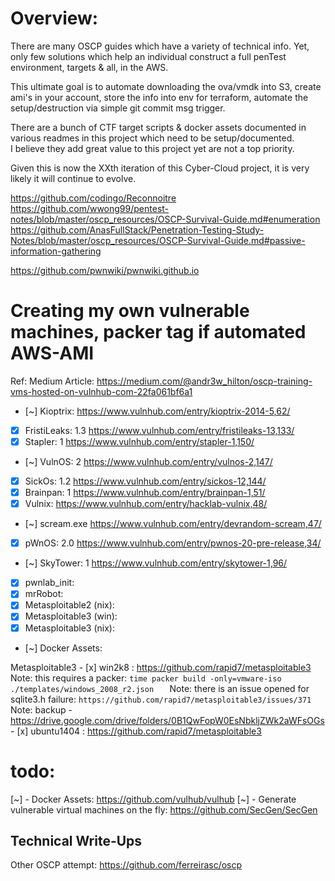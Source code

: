 # Overview:

 There are many OSCP guides which have a variety of technical info.  Yet, 
 only few solutions which help an individual construct a full penTest 
 environment, targets & all, in the AWS.  

 This ultimate goal is to automate downloading the ova/vmdk into S3, 
 create ami's in your account, store the info into env for terraform,
 automate the setup/destruction via simple git commit msg trigger. 

 There are a bunch of CTF target scripts & docker assets documented in 
 various readmes in this project which need to be setup/documented.  
 I believe they add great value to this project yet are not a top 
 priority. 

Given this is now the XXth iteration of this Cyber-Cloud project, 
it is very likely it will continue to evolve. 
 
 
https://github.com/codingo/Reconnoitre
https://github.com/wwong99/pentest-notes/blob/master/oscp_resources/OSCP-Survival-Guide.md#enumeration
https://github.com/AnasFullStack/Penetration-Testing-Study-Notes/blob/master/oscp_resources/OSCP-Survival-Guide.md#passive-information-gathering



https://github.com/pwnwiki/pwnwiki.github.io


# Creating my own vulnerable machines, packer tag if automated AWS-AMI
Ref: Medium Article:            https://medium.com/@andr3w_hilton/oscp-training-vms-hosted-on-vulnhub-com-22fa061bf6a1
   - [~] Kioptrix:              https://www.vulnhub.com/entry/kioptrix-2014-5,62/
   - [x] FristiLeaks: 1.3       https://www.vulnhub.com/entry/fristileaks-13,133/
   - [x] Stapler: 1             https://www.vulnhub.com/entry/stapler-1,150/
   - [~] VulnOS: 2              https://www.vulnhub.com/entry/vulnos-2,147/
   - [x] SickOs: 1.2            https://www.vulnhub.com/entry/sickos-12,144/
   - [x] Brainpan: 1            https://www.vulnhub.com/entry/brainpan-1,51/
   - [x] Vulnix:                https://www.vulnhub.com/entry/hacklab-vulnix,48/
   - [~] scream.exe             https://www.vulnhub.com/entry/devrandom-scream,47/ 
   - [x] pWnOS: 2.0             https://www.vulnhub.com/entry/pwnos-20-pre-release,34/
   - [~] SkyTower: 1            https://www.vulnhub.com/entry/skytower-1,96/
   - [x] pwnlab_init:             
   - [x] mrRobot:             
   - [x] Metasploitable2 (nix):             
   - [x] Metasploitable3 (win):             
   - [x] Metasploitable3 (nix):             
   - [~] Docker Assets:             
 
 Metasploitable3 
    - [x] win2k8 : https://github.com/rapid7/metasploitable3
        Note: this requires a packer: `time packer build -only=vmware-iso ./templates/windows_2008_r2.json   `
        Note: there is an issue opened for sqlite3.h failure: `https://github.com/rapid7/metasploitable3/issues/371`
        Note: backup - https://drive.google.com/drive/folders/0B1QwFopW0EsNbkljZWk2aWFsOGs 
    - [x] ubuntu1404 : https://github.com/rapid7/metasploitable3

# todo: 
[~] - Docker Assets: https://github.com/vulhub/vulhub
[~] - Generate vulnerable virtual machines on the fly:  https://github.com/SecGen/SecGen



## Technical Write-Ups
 Other OSCP attempt: https://github.com/ferreirasc/oscp